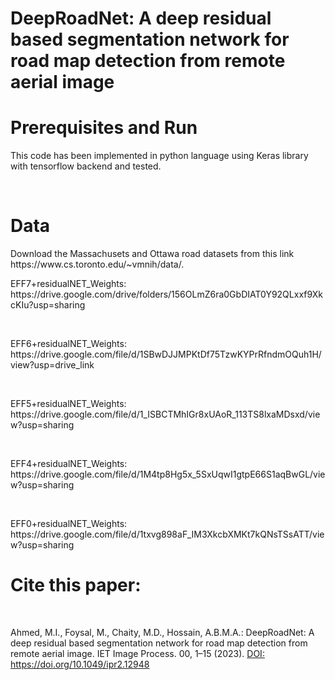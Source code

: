 <p><h1> DeepRoadNet: A deep residual based segmentation network for road map detection from remote aerial image</h1></p>
<p><h1>Prerequisites and Run</h1></p>
<p>This code has been implemented in python language using Keras library with tensorflow backend and tested.</p>
<br>
<p><h1> Data</h1> </p>
<p>Download the Massachusets and Ottawa road datasets from this link https://www.cs.toronto.edu/~vmnih/data/. </p>
<p>EFF7+residualNET_Weights: https://drive.google.com/drive/folders/156OLmZ6ra0GbDIAT0Y92QLxxf9XkcKIu?usp=sharing </p>
<br>
<p>EFF6+residualNET_Weights: https://drive.google.com/file/d/1SBwDJJMPKtDf75TzwKYPrRfndmOQuh1H/view?usp=drive_link </p>
<br>
<p>EFF5+residualNET_Weights: https://drive.google.com/file/d/1_ISBCTMhIGr8xUAoR_113TS8lxaMDsxd/view?usp=sharing </p>  
<br>
<p>EFF4+residualNET_Weights: https://drive.google.com/file/d/1M4tp8Hg5x_5SxUqwI1gtpE66S1aqBwGL/view?usp=sharing </p> 
<br>
<p>EFF0+residualNET_Weights: https://drive.google.com/file/d/1txvg898aF_IM3XkcbXMKt7kQNsTSsATT/view?usp=sharing </p> 

<h1>Cite this paper:</h1><br>
<p>Ahmed, M.I., Foysal, M., Chaity, M.D., Hossain, A.B.M.A.: DeepRoadNet: A deep residual based segmentation network for road map detection from remote aerial image. IET Image Process. 00, 1–15 (2023). <a href="https://doi.org/10.1049/ipr2.12948">DOI: https://doi.org/10.1049/ipr2.12948 </a></p>


